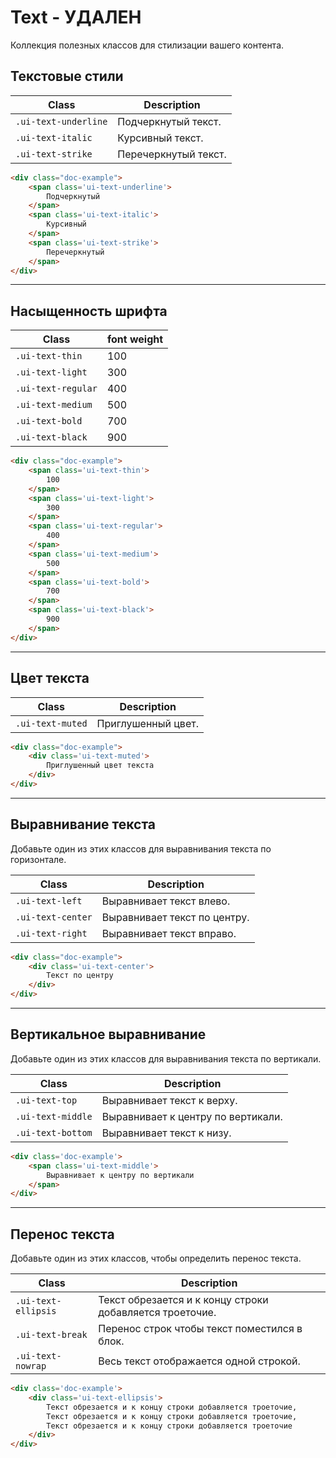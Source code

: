 <!--
more/removed/text|20
-->

# Text - **УДАЛЕН**

Коллекция полезных классов для стилизации вашего контента.

## Текстовые стили

|         Class        |        Description        |
|----------------------|---------------------------|
| `.ui-text-underline` |  Подчеркнутый текст.  |
| `.ui-text-italic`    |  Курсивный текст.     |
| `.ui-text-strike`    |  Перечеркнутый текст. |

``` html
<div class="doc-example">
    <span class='ui-text-underline'>
        Подчеркнутый
    </span>
    <span class='ui-text-italic'>
        Курсивный
    </span>
    <span class='ui-text-strike'>
        Перечеркнутый
    </span>
</div>
```

---

## Насыщенность шрифта

|        Class       |    font weight   |
|--------------------|------------------|
| `.ui-text-thin`    | 100 |
| `.ui-text-light`   | 300 |
| `.ui-text-regular` | 400 |
| `.ui-text-medium`  | 500 |
| `.ui-text-bold`    | 700 |
| `.ui-text-black`   | 900 |

``` html
<div class="doc-example">
    <span class='ui-text-thin'>
        100
    </span>
    <span class='ui-text-light'>
        300
    </span>
    <span class='ui-text-regular'>
        400
    </span>
    <span class='ui-text-medium'>
        500
    </span>
    <span class='ui-text-bold'>
        700
    </span>
    <span class='ui-text-black'>
        900
    </span>
</div>
```

---

## Цвет текста

|       Class      |     Description     |
|------------------|---------------------|
| `.ui-text-muted` | Приглушенный цвет. |

``` html
<div class="doc-example">
    <div class='ui-text-muted'>
        Приглушенный цвет текста
    </div>
</div>
```

---

## Выравнивание текста

Добавьте один из этих классов для выравнивания текста по горизонтале.

|        Class      |          Description          |
|-------------------|-------------------------------|
| `.ui-text-left`   |  Выравнивает текст влево.     |
| `.ui-text-center` |  Выравнивает текст по центру. |
| `.ui-text-right`  |  Выравнивает текст вправо.    |

``` html
<div class="doc-example">
    <div class='ui-text-center'>
        Текст по центру
    </div>
</div>
```

---

## Вертикальное выравнивание

Добавьте один из этих классов для выравнивания текста по вертикали.

|        Class       |             Description             |
|--------------------|-------------------------------------|
| `.ui-text-top`     |  Выравнивает текст к верху.         |
| `.ui-text-middle`  |  Выравнивает к центру по вертикали. |
| `.ui-text-bottom`  |  Выравнивает текст к низу.          |

``` html
<div class='doc-example'>
    <span class='ui-text-middle'>
        Выравнивает к центру по вертикали
    </span>
</div>

```

---

## Перенос текста

Добавьте один из этих классов, чтобы определить перенос текста.

|         Class        |                         Description                        |
|----------------------|------------------------------------------------------------|
| `.ui-text-ellipsis`  |  Текст обрезается и к концу строки добавляется троеточие.  |
| `.ui-text-break`     |  Перенос строк чтобы текст поместился в блок.              |
| `.ui-text-nowrap`    |  Весь текст отображается одной строкой.                    |

``` html
<div class='doc-example'>
    <div class='ui-text-ellipsis'>
        Текст обрезается и к концу строки добавляется троеточие,
        Текст обрезается и к концу строки добавляется троеточие,
        Текст обрезается и к концу строки добавляется троеточие
    </div>
</div>
```


